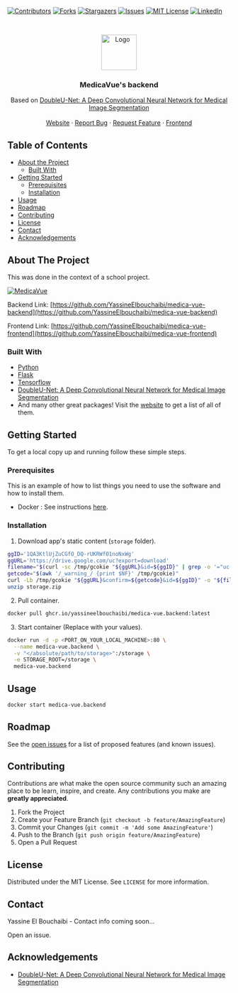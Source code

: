 <!-- PROJECT SHIELDS -->
<!--
*** I'm using markdown "reference style" links for readability.
*** Reference links are enclosed in brackets [ ] instead of parentheses ( ).
*** See the bottom of this document for the declaration of the reference variables
*** for contributors-url, forks-url, etc. This is an optional, concise syntax you may use.
*** https://www.markdownguide.org/basic-syntax/#reference-style-links
-->
[![Contributors][contributors-shield]][contributors-url]
[![Forks][forks-shield]][forks-url]
[![Stargazers][stars-shield]][stars-url]
[![Issues][issues-shield]][issues-url]
[![MIT License][license-shield]][license-url]
[![LinkedIn][linkedin-shield]][linkedin-url]

<!-- 
Here's a blank template to get started:
**To avoid retyping too much info. Do a search and replace with your text editor for the following:**
`github_username`, `repo_name`, `twitter_handle`, `email`
-->


<!-- PROJECT LOGO -->
<br />
<p align="center">
  <a href="https://github.com/YassineElbouchaibi/medica-vue-frontend">
    <img src="https://i.imgur.com/Py1JVG5.png" alt="Logo" height="80">
  </a>

  <h3 align="center">MedicaVue's backend</h3>

  <p align="center">
    Based on
    <a href="https://github.com/DebeshJha/2020-CBMS-DoubleU-Net">
      DoubleU-Net: A Deep Convolutional Neural Network for Medical Image Segmentation
    </a>
    <br />
    <br />
    <a href="https://medica-vue.netlify.app">Website</a>
    ·
    <a href="https://github.com/YassineElbouchaibi/medica-vue-backend/issues">Report Bug</a>
    ·
    <a href="https://github.com/YassineElbouchaibi/medica-vue-backend/issues">Request Feature</a>
    ·
    <a href="https://github.com/YassineElbouchaibi/medica-vue-frontend">Frontend</a>
  </p>
</p>


<!-- TABLE OF CONTENTS -->
## Table of Contents

* [About the Project](#about-the-project)
  * [Built With](#built-with)
* [Getting Started](#getting-started)
  * [Prerequisites](#prerequisites)
  * [Installation](#installation)
* [Usage](#usage)
* [Roadmap](#roadmap)
* [Contributing](#contributing)
* [License](#license)
* [Contact](#contact)
* [Acknowledgements](#acknowledgements)



<!-- ABOUT THE PROJECT -->
## About The Project

This was done in the context of a school project.

[![MedicaVue](https://i.imgur.com/thTIiEU.png)](https://medica-vue.netlify.app)

Backend Link: [https://github.com/YassineElbouchaibi/medica-vue-backend](https://github.com/YassineElbouchaibi/medica-vue-backend)

Frontend Link: [https://github.com/YassineElbouchaibi/medica-vue-frontend](https://github.com/YassineElbouchaibi/medica-vue-frontend)


### Built With

* [Python](https://www.python.org)
* [Flask](https://flask.palletsprojects.com/en/1.1.x/)
* [Tensorflow](https://www.tensorflow.org)
* [DoubleU-Net: A Deep Convolutional Neural Network for Medical Image Segmentation](https://github.com/DebeshJha/2020-CBMS-DoubleU-Net)
* And many other great packages! Visit the [website](https://medica-vue.netlify.app) to get a list of all of them.


<!-- GETTING STARTED -->
## Getting Started

To get a local copy up and running follow these simple steps.

### Prerequisites

This is an example of how to list things you need to use the software and how to install them.
* Docker : 
    See instructions [here](https://docs.docker.com/engine/install/).

### Installation

1. Download app's static content (`storage` folder).
```sh
ggID='1QA3KtlUjZuCGfO_DQ-rUKRWfO1noNxWg'  
ggURL='https://drive.google.com/uc?export=download'  
filename="$(curl -sc /tmp/gcokie "${ggURL}&id=${ggID}" | grep -o '="uc-name.*</span>' | sed 's/.*">//;s/<.a> .*//')"  
getcode="$(awk '/_warning_/ {print $NF}' /tmp/gcokie)"  
curl -Lb /tmp/gcokie "${ggURL}&confirm=${getcode}&id=${ggID}" -o "${filename}"
unzip storage.zip
```

2. Pull container.
```sh
docker pull ghcr.io/yassineelbouchaibi/medica-vue.backend:latest
```

3. Start container (Replace <TEXT> with your values).
```sh
docker run -d -p <PORT_ON_YOUR_LOCAL_MACHINE>:80 \
  --name medica-vue.backend \
  -v "</absolute/path/to/storage>":/storage \
  -e STORAGE_ROOT=/storage \
  medica-vue.backend
```

<!-- USAGE EXAMPLES -->
## Usage

```sh
docker start medica-vue.backend
```



<!-- ROADMAP -->
## Roadmap

See the [open issues](https://github.com/YassineElbouchaibi/medica-vue-backend/issues) for a list of proposed features (and known issues).



<!-- CONTRIBUTING -->
## Contributing

Contributions are what make the open source community such an amazing place to be learn, inspire, and create. Any contributions you make are **greatly appreciated**.

1. Fork the Project
2. Create your Feature Branch (`git checkout -b feature/AmazingFeature`)
3. Commit your Changes (`git commit -m 'Add some AmazingFeature'`)
4. Push to the Branch (`git push origin feature/AmazingFeature`)
5. Open a Pull Request



<!-- LICENSE -->
## License

Distributed under the MIT License. See `LICENSE` for more information.



<!-- CONTACT -->
## Contact

Yassine El Bouchaibi - Contact info coming soon...

Open an issue.

<!-- ACKNOWLEDGEMENTS -->
## Acknowledgements

* [DoubleU-Net: A Deep Convolutional Neural Network for Medical Image Segmentation](https://github.com/DebeshJha/2020-CBMS-DoubleU-Net)


<!-- MARKDOWN LINKS & IMAGES -->
<!-- https://www.markdownguide.org/basic-syntax/#reference-style-links -->
[contributors-shield]: https://img.shields.io/github/contributors/YassineElbouchaibi/medica-vue-backend.svg?style=flat-square
[contributors-url]: https://github.com/YassineElbouchaibi/medica-vue-backend/graphs/contributors
[forks-shield]: https://img.shields.io/github/forks/YassineElbouchaibi/medica-vue-backend.svg?style=flat-square
[forks-url]: https://github.com/YassineElbouchaibi/medica-vue-backend/network/members
[stars-shield]: https://img.shields.io/github/stars/YassineElbouchaibi/medica-vue-backend.svg?style=flat-square
[stars-url]: https://github.com/YassineElbouchaibi/medica-vue-backend/stargazers
[issues-shield]: https://img.shields.io/github/issues/YassineElbouchaibi/medica-vue-backend.svg?style=flat-square
[issues-url]: https://github.com/YassineElbouchaibi/medica-vue-backend/issues
[license-shield]: https://img.shields.io/github/license/YassineElbouchaibi/medica-vue-backend.svg?style=flat-square
[license-url]: https://github.com/YassineElbouchaibi/medica-vue-backend/blob/master/LICENSE
[linkedin-shield]: https://img.shields.io/badge/-LinkedIn-black.svg?style=flat-square&logo=linkedin&colorB=555
[linkedin-url]: https://www.linkedin.com/in/yassine-el-bouchaibi
